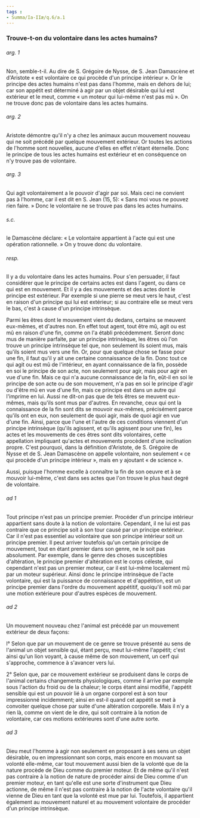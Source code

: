 ```yaml
---
tags : 
- Summa/Ia-IIæ/q.6/a.1
---
```


### Trouve-t-on du volontaire dans les actes humains?

###### arg. 1
Non, semble-t-il. Au dire de S. Grégoire de Nysse, de S. Jean Damascène et d'Aristote « est volontaire ce qui procède d'un principe intérieur ». Or le principe des actes humains n'est pas dans l'homme, mais en dehors de lui; car son appétit est déterminé à agir par un objet désirable qui lui est extérieur et le meut, comme « un moteur qui lui-même n'est pas mû ». On ne trouve donc pas de volontaire dans les actes humains. 

###### arg. 2
Aristote démontre qu'il n'y a chez les animaux aucun mouvement nouveau qui ne soit précédé par quelque mouvement extérieur. Or toutes les actions de l'homme sont nouvelles, aucune d'elles en effet n'étant éternelle. Donc le principe de tous les actes humains est extérieur et en conséquence on n'y trouve pas de volontaire. 

###### arg. 3
Qui agit volontairement a le pouvoir d'agir par soi. Mais ceci ne convient pas à l'homme, car il est dit en S. Jean (15, 5): « Sans moi vous ne pouvez rien faire. » Donc le volontaire ne se trouve pas dans les actes humains. 

###### s.c.
le Damascène déclare: « Le volontaire appartient à l'acte qui est une opération rationnelle. » On y trouve donc du volontaire. 

###### resp.
Il y a du volontaire dans les actes humains. Pour s'en persuader, il faut considérer que le principe de certains actes est dans l'agent, ou dans ce qui est en mouvement. Et il y a des mouvements et des actes dont le principe est extérieur. Par exemple si une pierre se meut vers le haut, c'est en raison d'un principe qui lui est extérieur; si au contraire elle se meut vers le bas, c'est à cause d'un principe intrinsèque. 

Parmi les êtres dont le mouvement vient du dedans, certains se meuvent eux-mêmes, et d'autres non. En effet tout agent, tout être mû, agit ou est mû en raison d'une fin, comme on l'a établi précédemment. Seront donc mus de manière parfaite, par un principe intrinsèque, les êtres où l'on trouve un principe intrinsèque tel que, non seulement ils soient mus, mais qu'ils soient mus vers une fin. Or, pour que quelque chose se fasse pour une fin, il faut qu'il y ait une certaine connaissance de la fin. Donc tout ce qui agit ou est mû de l'intérieur, en ayant connaissance de la fin, possède en soi le principe de son acte, non seulement pour agir, mais pour agir en vue d'une fin. Mais ce qui n'a aucune connaissance de la fin, eût-il en soi le principe de son acte ou de son mouvement, n'a pas en soi le principe d'agir ou d'être mû en vue d'une fin, mais ce principe est dans un autre qui l'imprime en lui. Aussi ne dit-on pas que de tels êtres se meuvent eux-mêmes, mais qu'ils sont mus par d'autres. En revanche, ceux qui ont la connaissance de la fin sont dits se mouvoir eux-mêmes, précisément parce qu'ils ont en eux, non seulement de quoi agir, mais de quoi agir en vue d'une fin. Ainsi, parce que l'une et l'autre de ces conditions viennent d'un principe intrinsèque (qu'ils agissent, et qu'ils agissent pour une fin), les actes et les mouvements de ces êtres sont dits volontaires, cette appellation impliquant qu'actes et mouvements procèdent d'une inclination propre. C'est pourquoi, dans la définition d'Aristote, de S. Grégoire de Nysse et de S. Jean Damascène on appelle volontaire, non seulement « ce qui procède d'un principe intérieur », mais en y ajoutant « de science ». 

Aussi, puisque l'homme excelle à connaître la fin de son oeuvre et à se mouvoir lui-même, c'est dans ses actes que l'on trouve le plus haut degré de volontaire. 

###### ad 1
Tout principe n'est pas un principe premier. Procéder d'un principe intérieur appartient sans doute à la notion de volontaire. Cependant, il ne lui est pas contraire que ce principe soit à son tour causé par un principe extérieur. Car il n'est pas essentiel au volontaire que son principe intérieur soit un principe premier. Il peut arriver toutefois qu'un certain principe de mouvement, tout en étant premier dans son genre, ne le soit pas absolument. Par exemple, dans le genre des choses susceptibles d'altération, le principe premier d'altération est le corps céleste, qui cependant n'est pas un premier moteur, car il est lui-même localement mû par un moteur supérieur. Ainsi donc le principe intrinsèque de l'acte volontaire, qui est la puissance de connaissance et d'appétition, est un principe premier dans l'ordre du mouvement appétitif, quoiqu'il soit mû par une motion extérieure pour d'autres espèces de mouvement. 

###### ad 2
Un mouvement nouveau chez l'animal est précédé par un mouvement extérieur de deux façons: 

l° Selon que par un mouvement de ce genre se trouve présenté au sens de l'animal un objet sensible qui, étant perçu, meut lui-même l'appétit; c'est ainsi qu'un lion voyant, à cause même de son mouvement, un cerf qui s'approche, commence à s'avancer vers lui. 

2° Selon que, par ce mouvement extérieur se produisent dans le corps de l'animal certains changements physiologiques, comme il arrive par exemple sous l'action du froid ou de la chaleur; le corps étant ainsi modifié, l'appétit sensible qui est un pouvoir lié à un organe corporel est à son tour impressionné incidemment; ainsi en est-il quand cet appétit se met à convoiter quelque chose par suite d'une altération corporelle. Mais il n'y a rien là, comme on vient de le dire, qui soit contraire à la notion de volontaire, car ces motions extérieures sont d'une autre sorte. 

###### ad 3
Dieu meut l'homme à agir non seulement en proposant à ses sens un objet désirable, ou en impressionnant son corps, mais encore en mouvant sa volonté elle-même, car tout mouvement aussi bien de la volonté que de la nature procède de Dieu comme du premier moteur. Et de même qu'il n'est pas contraire à la notion de nature de procéder ainsi de Dieu comme d'un premier moteur, en tant qu'elle est une sorte d'instrument que Dieu actionne, de même il n'est pas contraire à la notion de l'acte volontaire qu'il vienne de Dieu en tant que la volonté est mue par lui. Toutefois, il appartient également au mouvement naturel et au mouvement volontaire de procéder d'un principe intrinsèque. 

